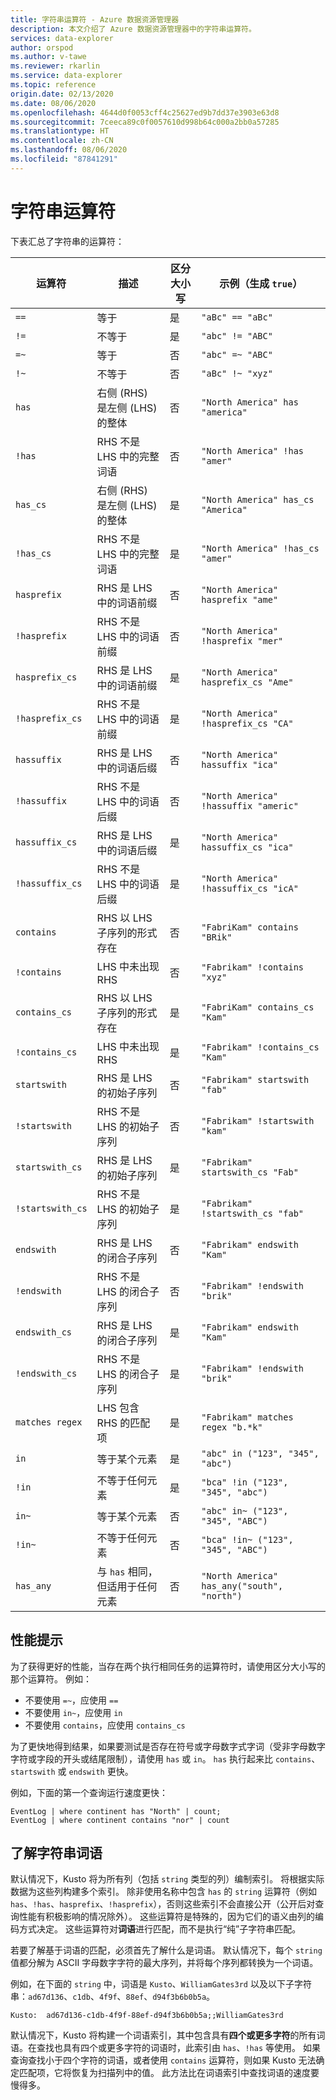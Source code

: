 ```yaml
---
title: 字符串运算符 - Azure 数据资源管理器
description: 本文介绍了 Azure 数据资源管理器中的字符串运算符。
services: data-explorer
author: orspod
ms.author: v-tawe
ms.reviewer: rkarlin
ms.service: data-explorer
ms.topic: reference
origin.date: 02/13/2020
ms.date: 08/06/2020
ms.openlocfilehash: 4644d0f0053cff4c25627ed9b7dd37e3903e63d8
ms.sourcegitcommit: 7ceeca89c0f0057610d998b64c000a2bb0a57285
ms.translationtype: HT
ms.contentlocale: zh-CN
ms.lasthandoff: 08/06/2020
ms.locfileid: "87841291"
---
```

# <a name="string-operators"></a>字符串运算符

下表汇总了字符串的运算符：

运算符        |描述                                                       |区分大小写|示例（生成 `true`）
----------------|------------------------------------------------------------------|--------------|-----------------------
`==`            |等于                                                            |是           |`"aBc" == "aBc"`
`!=`            |不等于                                                        |是           |`"abc" != "ABC"`
`=~`            |等于                                                            |否            |`"abc" =~ "ABC"`
`!~`            |不等于                                                        |否            |`"aBc" !~ "xyz"`
`has`           |右侧 (RHS) 是左侧 (LHS) 的整体     |否            |`"North America" has "america"`
`!has`          |RHS 不是 LHS 中的完整词语                                     |否            |`"North America" !has "amer"` 
`has_cs`        |右侧 (RHS) 是左侧 (LHS) 的整体     |是           |`"North America" has_cs "America"`
`!has_cs`       |RHS 不是 LHS 中的完整词语                                     |是           |`"North America" !has_cs "amer"` 
`hasprefix`     |RHS 是 LHS 中的词语前缀                                       |否            |`"North America" hasprefix "ame"`
`!hasprefix`    |RHS 不是 LHS 中的词语前缀                                   |否            |`"North America" !hasprefix "mer"` 
`hasprefix_cs`  |RHS 是 LHS 中的词语前缀                                       |是           |`"North America" hasprefix_cs "Ame"`
`!hasprefix_cs` |RHS 不是 LHS 中的词语前缀                                   |是           |`"North America" !hasprefix_cs "CA"` 
`hassuffix`     |RHS 是 LHS 中的词语后缀                                       |否            |`"North America" hassuffix "ica"`
`!hassuffix`    |RHS 不是 LHS 中的词语后缀                                   |否            |`"North America" !hassuffix "americ"`
`hassuffix_cs`  |RHS 是 LHS 中的词语后缀                                       |是           |`"North America" hassuffix_cs "ica"`
`!hassuffix_cs` |RHS 不是 LHS 中的词语后缀                                   |是           |`"North America" !hassuffix_cs "icA"`
`contains`      |RHS 以 LHS 子序列的形式存在                                |否            |`"FabriKam" contains "BRik"`
`!contains`     |LHS 中未出现 RHS                                         |否            |`"Fabrikam" !contains "xyz"`
`contains_cs`   |RHS 以 LHS 子序列的形式存在                                |是           |`"FabriKam" contains_cs "Kam"`
`!contains_cs`  |LHS 中未出现 RHS                                         |是           |`"Fabrikam" !contains_cs "Kam"`
`startswith`    |RHS 是 LHS 的初始子序列                              |否            |`"Fabrikam" startswith "fab"`
`!startswith`   |RHS 不是 LHS 的初始子序列                          |否            |`"Fabrikam" !startswith "kam"`
`startswith_cs` |RHS 是 LHS 的初始子序列                              |是           |`"Fabrikam" startswith_cs "Fab"`
`!startswith_cs`|RHS 不是 LHS 的初始子序列                          |是           |`"Fabrikam" !startswith_cs "fab"`
`endswith`      |RHS 是 LHS 的闭合子序列                               |否            |`"Fabrikam" endswith "Kam"`
`!endswith`     |RHS 不是 LHS 的闭合子序列                           |否            |`"Fabrikam" !endswith "brik"`
`endswith_cs`   |RHS 是 LHS 的闭合子序列                               |是           |`"Fabrikam" endswith "Kam"`
`!endswith_cs`  |RHS 不是 LHS 的闭合子序列                           |是           |`"Fabrikam" !endswith "brik"`
`matches regex` |LHS 包含 RHS 的匹配项                                      |是           |`"Fabrikam" matches regex "b.*k"`
`in`            |等于某个元素                                     |是           |`"abc" in ("123", "345", "abc")`
`!in`           |不等于任何元素                                 |是           |`"bca" !in ("123", "345", "abc")`
`in~`           |等于某个元素                                     |否            |`"abc" in~ ("123", "345", "ABC")`
`!in~`          |不等于任何元素                                 |否            |`"bca" !in~ ("123", "345", "ABC")`
`has_any`       |与 `has` 相同，但适用于任何元素                    |否            |`"North America" has_any("south", "north")`

## <a name="performance-tips"></a>性能提示

为了获得更好的性能，当存在两个执行相同任务的运算符时，请使用区分大小写的那个运算符。
例如：

* 不要使用 `=~`，应使用 `==`
* 不要使用 `in~`，应使用 `in`
* 不要使用 `contains`，应使用 `contains_cs`

为了更快地得到结果，如果要测试是否存在符号或字母数字式字词（受非字母数字字符或字段的开头或结尾限制），请使用 `has` 或 `in`。 
`has` 执行起来比 `contains`、`startswith` 或 `endswith` 更快。

例如，下面的第一个查询运行速度更快：

```kusto
EventLog | where continent has "North" | count;
EventLog | where continent contains "nor" | count
```

## <a name="understanding-string-terms"></a>了解字符串词语

默认情况下，Kusto 将为所有列（包括 `string` 类型的列）编制索引。
将根据实际数据为这些列构建多个索引。 除非使用名称中包含 `has` 的 `string` 运算符（例如 `has`、`!has`、`hasprefix`、`!hasprefix`），否则这些索引不会直接公开（公开后对查询性能有积极影响的情况除外）。
这些运算符是特殊的，因为它们的语义由列的编码方式决定。 这些运算符对**词语**进行匹配，而不是执行“纯”子字符串匹配。

若要了解基于词语的匹配，必须首先了解什么是词语。 默认情况下，每个 `string` 值都分解为 ASCII 字母数字字符的最大序列，并将每个序列都转换为一个词语。

例如，在下面的 `string` 中，词语是 `Kusto`、`WilliamGates3rd` 以及以下子字符串：`ad67d136`、`c1db`、`4f9f`、`88ef`、`d94f3b6b0b5a`。

```
Kusto:  ad67d136-c1db-4f9f-88ef-d94f3b6b0b5a;;WilliamGates3rd
```

默认情况下，Kusto 将构建一个词语索引，其中包含具有**四个或更多字符**的所有词语。在查找也具有四个或更多字符的词语时，此索引由 `has`、`!has` 等使用。
如果查询查找小于四个字符的词语，或者使用 `contains` 运算符，则如果 Kusto 无法确定匹配项，它将恢复为扫描列中的值。 此方法比在词语索引中查找词语的速度要慢得多。
